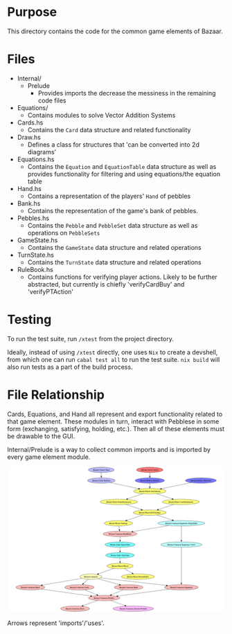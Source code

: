 # Purpose
This directory contains the code for the common game elements of Bazaar.

# Files
- Internal/
    - Prelude
        - Provides imports the decrease the messiness in the remaining code files
- Equations/
    - Contains modules to solve Vector Addition Systems
- Cards.hs
    - Contains the `Card` data structure and related functionality
- Draw.hs
    - Defines a class for structures that 'can be converted into 2d diagrams'
- Equations.hs
    - Contains the `Equation` and `EquationTable` data structure as well as provides functionality for filtering and using equations/the equation table
- Hand.hs
    - Contains a representation of the players' `Hand` of pebbles
- Bank.hs
    - Contains the representation of the game's bank of pebbles.
- Pebbles.hs
    - Contains the `Pebble` and `PebbleSet` data structure as well as operations on `PebbleSets`
- GameState.hs
    - Contains the `GameState` data structure and related operations
- TurnState.hs
    - Contains the `TurnState` data structure and related operations
- RuleBook.hs
    - Contains functions for verifying player actions. Likely to be further
    abstracted, but currently is chiefly 'verifyCardBuy' and 'verifyPTAction'
# Testing

To run the test suite, run `/xtest` from the project directory.

Ideally, instead of using `/xtest` directly, one uses `Nix` to create a
devshell, from which one can run `cabal test all` to run the test suite. `nix
build` will also run tests as a part of the build process.

# File Relationship
Cards, Equations, and Hand all represent and export functionality related to that game element. These modules in turn, interact with Pebblese in some form (exchanging, satisfying, holding, etc.). Then all of these elements must be drawable to the GUI.

Internal/Prelude is a way to collect common imports and is imported by every game element module.

![Module Dependency Graph](../Other/modules.png)

Arrows represent 'imports'/'uses'.
